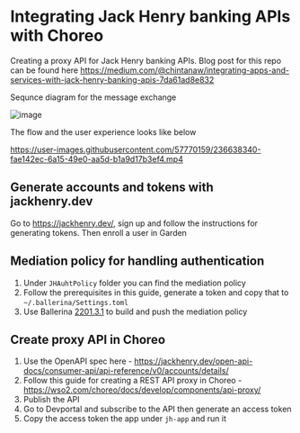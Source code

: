 # Integrating Jack Henry banking APIs with Choreo
Creating a proxy API for Jack Henry banking APIs. Blog post for this repo can be found here https://medium.com/@chintanaw/integrating-apps-and-services-with-jack-henry-banking-apis-7da61ad8e832

Sequnce diagram for the message exchange

![image](https://user-images.githubusercontent.com/57770159/236637300-11ea3fa6-326b-4295-a3da-10b19db11e23.png)

The flow and the user experience looks like below



https://user-images.githubusercontent.com/57770159/236638340-fae142ec-6a15-49e0-aa5d-b1a9d17b3ef4.mp4



## Generate accounts and tokens with jackhenry.dev

Go to https://jackhenry.dev/, sign up and follow the instructions for generating tokens. Then enroll a user in Garden

## Mediation policy for handling authentication

1. Under `JHAuhtPolicy` folder you can find the mediation policy
2. Follow the prerequisites in this guide, generate a token and copy that to `~/.ballerina/Settings.toml`
3. Use Ballerina [2201.3.1](https://ballerina.io/downloads/swan-lake-release-notes/swan-lake-2201.3.1) to build and push the mediation policy

## Create proxy API in Choreo

1. Use the OpenAPI spec here - https://jackhenry.dev/open-api-docs/consumer-api/api-reference/v0/accounts/details/
2. Follow this guide for creating a REST API proxy in Choreo - https://wso2.com/choreo/docs/develop/components/api-proxy/
3. Publish the API
4. Go to Devportal and subscribe to the API then generate an access token
5. Copy the access token the app under `jh-app` and run it

